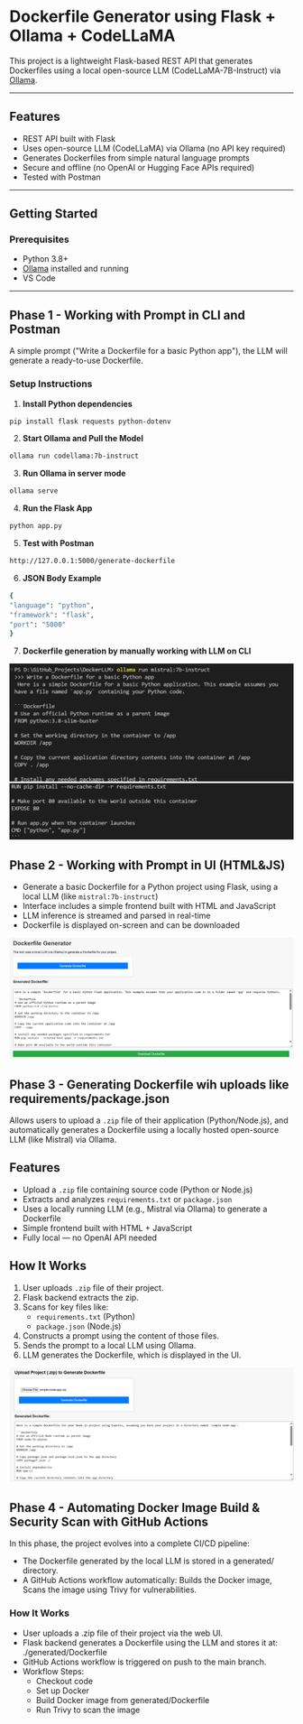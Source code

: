# Dockerfile Generator using Flask + Ollama + CodeLLaMA

This project is a lightweight Flask-based REST API that generates Dockerfiles using a local open-source LLM (CodeLLaMA-7B-Instruct) via [Ollama](https://ollama.com/).

---

## Features

- REST API built with Flask
- Uses open-source LLM (CodeLLaMA) via Ollama (no API key required)
- Generates Dockerfiles from simple natural language prompts
- Secure and offline (no OpenAI or Hugging Face APIs required)
- Tested with Postman

---

## Getting Started

### Prerequisites

- Python 3.8+
- [Ollama](https://ollama.com) installed and running
- VS Code

---

## Phase 1 - Working with Prompt in CLI and Postman

A simple prompt ("Write a Dockerfile for a basic Python app"), the LLM will generate a ready-to-use Dockerfile.

### Setup Instructions

1. **Install Python dependencies**

```bash
pip install flask requests python-dotenv
```

2. **Start Ollama and Pull the Model**

```bash
ollama run codellama:7b-instruct
```

3. **Run Ollama in server mode**

```bash
ollama serve
```

4. **Run the Flask App**

```bash
python app.py
```

5. **Test with Postman**

```bash
http://127.0.0.1:5000/generate-dockerfile
```

6. **JSON Body Example**

```bash
{
"language": "python",
"framework": "flask",
"port": "5000"
}
```

7. **Dockerfile generation by manually working with LLM on CLI**

![DockerFile Generation in CLI](outputs/Phase1_1.png)
![DockerFile Generation in CLI](outputs/Phase1_2.png)

## Phase 2 - Working with Prompt in UI (HTML&JS)

- Generate a basic Dockerfile for a Python project using Flask, using a local LLM (like `mistral:7b-instruct`)
- Interface includes a simple frontend built with HTML and JavaScript
- LLM inference is streamed and parsed in real-time
- Dockerfile is displayed on-screen and can be downloaded

![DockerFile Generation in UI](outputs/Phase2.png)

## Phase 3 - Generating Dockerfile wih uploads like requirements/package.json

Allows users to upload a `.zip` file of their application (Python/Node.js), and automatically generates a Dockerfile using a locally hosted open-source LLM (like Mistral) via Ollama.

## Features

- Upload a `.zip` file containing source code (Python or Node.js)
- Extracts and analyzes `requirements.txt` or `package.json`
- Uses a locally running LLM (e.g., Mistral via Ollama) to generate a Dockerfile
- Simple frontend built with HTML + JavaScript
- Fully local — no OpenAI API needed

## How It Works

1. User uploads `.zip` file of their project.
2. Flask backend extracts the zip.
3. Scans for key files like:
   - `requirements.txt` (Python)
   - `package.json` (Node.js)
4. Constructs a prompt using the content of those files.
5. Sends the prompt to a local LLM using Ollama.
6. LLM generates the Dockerfile, which is displayed in the UI.

![DockerFile Generation with Upload](outputs/Phase3.png)

## Phase 4 - Automating Docker Image Build & Security Scan with GitHub Actions

In this phase, the project evolves into a complete CI/CD pipeline:

- The Dockerfile generated by the local LLM is stored in a generated/ directory.
- A GitHub Actions workflow automatically: Builds the Docker image, Scans the image using Trivy for vulnerabilities.

### How It Works

- User uploads a .zip file of their project via the web UI.
- Flask backend generates a Dockerfile using the LLM and stores it at: ./generated/Dockerfile
- GitHub Actions workflow is triggered on push to the main branch.
- Workflow Steps:
  - Checkout code
  - Set up Docker
  - Build Docker image from generated/Dockerfile
  - Run Trivy to scan the image
